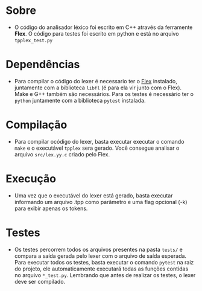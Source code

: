 # Sobre
* O código do analisador léxico foi escrito em C++ através da ferramente **Flex**. O código para testes foi escrito em python e está no arquivo `tpplex_test.py`

# Dependências
* Para compilar o código do lexer é necessario ter o [Flex](https://www.geeksforgeeks.org/flex-fast-lexical-analyzer-generator/) instalado, juntamente com a biblioteca `libfl` (é para ela vir junto com o Flex). Make e G++ também são necessários. Para os testes é necessário ter o `python` juntamente com a biblioteca `pytest` instalada.

# Compilação
* Para compilar ocódigo do lexer, basta executar executar o comando `make` e o executável `tpplex` sera gerado. Você consegue analisar o arquivo `src/lex.yy.c` criado pelo Flex.

# Execução
* Uma vez que o executável do lexer está gerado, basta executar informando um arquivo .tpp como parâmetro e uma flag opcional (-k) para exibir apenas os tokens.

# Testes
* Os testes percorrem todos os arquivos presentes na pasta `tests/` e compara a saída gerada pelo lexer com o arquivo de saída esperada. Para executar todos os testes, basta executar o comando `pytest` na raiz do projeto, ele automaticamente executará todas as funções contidas no arquivo `*_test.py`. Lembrando que antes de realizar os testes, o lexer deve ser compilado.
